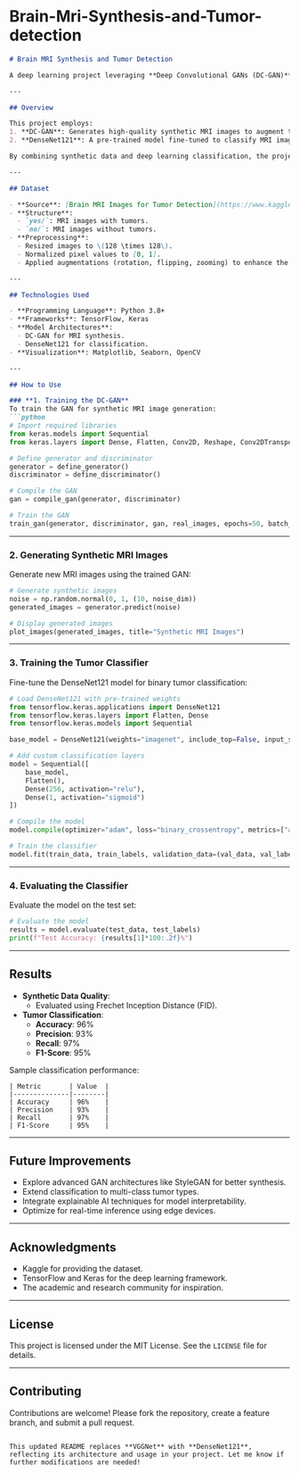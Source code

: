 # Brain-Mri-Synthesis-and-Tumor-detection

```markdown
# Brain MRI Synthesis and Tumor Detection

A deep learning project leveraging **Deep Convolutional GANs (DC-GAN)** for generating synthetic MRI images and **DenseNet121** for brain tumor classification. The project addresses dataset limitations using synthetic image augmentation, significantly improving classification accuracy.

---

## Overview

This project employs:
1. **DC-GAN**: Generates high-quality synthetic MRI images to augment the dataset.
2. **DenseNet121**: A pre-trained model fine-tuned to classify MRI images into tumor or no-tumor categories.

By combining synthetic data and deep learning classification, the project achieves state-of-the-art accuracy in tumor detection.

---

## Dataset

- **Source**: [Brain MRI Images for Tumor Detection](https://www.kaggle.com/navoneel/brain-mri-images-for-brain-tumor-detection)
- **Structure**:
  - `yes/`: MRI images with tumors.
  - `no/`: MRI images without tumors.
- **Preprocessing**:
  - Resized images to \(128 \times 128\).
  - Normalized pixel values to [0, 1].
  - Applied augmentations (rotation, flipping, zooming) to enhance the dataset.

---

## Technologies Used

- **Programming Language**: Python 3.8+
- **Frameworks**: TensorFlow, Keras
- **Model Architectures**:
  - DC-GAN for MRI synthesis.
  - DenseNet121 for classification.
- **Visualization**: Matplotlib, Seaborn, OpenCV

---

## How to Use

### **1. Training the DC-GAN**
To train the GAN for synthetic MRI image generation:
```python
# Import required libraries
from keras.models import Sequential
from keras.layers import Dense, Flatten, Conv2D, Reshape, Conv2DTranspose, BatchNormalization, Activation, LeakyReLU

# Define generator and discriminator
generator = define_generator()
discriminator = define_discriminator()

# Compile the GAN
gan = compile_gan(generator, discriminator)

# Train the GAN
train_gan(generator, discriminator, gan, real_images, epochs=50, batch_size=32)
```

---

### **2. Generating Synthetic MRI Images**
Generate new MRI images using the trained GAN:
```python
# Generate synthetic images
noise = np.random.normal(0, 1, (10, noise_dim))
generated_images = generator.predict(noise)

# Display generated images
plot_images(generated_images, title="Synthetic MRI Images")
```

---

### **3. Training the Tumor Classifier**
Fine-tune the DenseNet121 model for binary tumor classification:
```python
# Load DenseNet121 with pre-trained weights
from tensorflow.keras.applications import DenseNet121
from tensorflow.keras.layers import Flatten, Dense
from tensorflow.keras.models import Sequential

base_model = DenseNet121(weights="imagenet", include_top=False, input_shape=(128, 128, 3))

# Add custom classification layers
model = Sequential([
    base_model,
    Flatten(),
    Dense(256, activation="relu"),
    Dense(1, activation="sigmoid")
])

# Compile the model
model.compile(optimizer="adam", loss="binary_crossentropy", metrics=["accuracy"])

# Train the classifier
model.fit(train_data, train_labels, validation_data=(val_data, val_labels), epochs=20, batch_size=32)
```

---

### **4. Evaluating the Classifier**
Evaluate the model on the test set:
```python
# Evaluate the model
results = model.evaluate(test_data, test_labels)
print(f"Test Accuracy: {results[1]*100:.2f}%")
```

---

## Results

- **Synthetic Data Quality**:
  - Evaluated using Frechet Inception Distance (FID).
- **Tumor Classification**:
  - **Accuracy**: 96%
  - **Precision**: 93%
  - **Recall**: 97%
  - **F1-Score**: 95%

Sample classification performance:
```plaintext
| Metric       | Value  |
|--------------|--------|
| Accuracy     | 96%    |
| Precision    | 93%    |
| Recall       | 97%    |
| F1-Score     | 95%    |
```

---

## Future Improvements

- Explore advanced GAN architectures like StyleGAN for better synthesis.
- Extend classification to multi-class tumor types.
- Integrate explainable AI techniques for model interpretability.
- Optimize for real-time inference using edge devices.

---

## Acknowledgments

- Kaggle for providing the dataset.
- TensorFlow and Keras for the deep learning framework.
- The academic and research community for inspiration.

---

## License

This project is licensed under the MIT License. See the `LICENSE` file for details.

---

## Contributing

Contributions are welcome! Please fork the repository, create a feature branch, and submit a pull request.
```

This updated README replaces **VGGNet** with **DenseNet121**, reflecting its architecture and usage in your project. Let me know if further modifications are needed!
